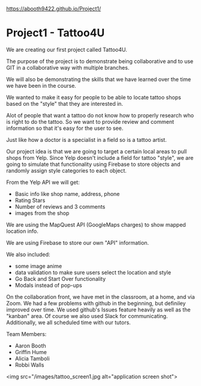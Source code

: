 https://abooth9422.github.io/Project1/ 

# Project1 - Tattoo4U

We are creating our first project called Tattoo4U.

The purpose of the project is to demonstrate being collaborative and to use GIT in a collaborative way with multiple branches.

We will also be demonstrating the skills that we have learned over the time we have been in the course.

We wanted to make it easy for people to be able to locate tattoo shops based on the "style" that they are interested in.

Alot of people that want a tattoo do not know how to properly research who is right to do the tattoo. So we want to provide review and comment information so that it's easy for the user to see. 

Just like how a doctor is a specialist in a field so is a tattoo artist. 

Our project idea is that we are going to target a certain local areas to pull shops from Yelp. Since Yelp doesn't include a field for tattoo "style", we are going to simulate that functionality using Firebase to store objects and randomly assign style categories to each object. 

From the Yelp API we will get:
- Basic info like shop name, address, phone
- Rating Stars
- Number of reviews and 3 comments
- images from the shop

We are using the MapQuest API (GoogleMaps charges) to show mapped location info.

We are using Firebase to store our own "API" information. 

We also included:
- some image anime
- data validation to make sure users select the location and style
- Go Back and Start Over functionality
- Modals instead of pop-ups

On the collaboration front, we have met in the classroom, at a home, and via Zoom. We had a few problems with github in the beginning, but definiley improved over time. We used github's Issues feature heavily as well as the "kanban" area. Of course we also used Slack for communicating. Additionally, we all scheduled time with our tutors. 

Team Members:
<ul>
    <li> Aaron Booth
    <li> Griffin Hume
    <li> Alicia Tamboli
    <li> Robbi Walls
</ul>

<img src="/images/tattoo_screen1.jpg alt="application screen shot">
